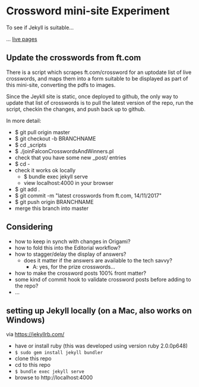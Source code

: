 # Crossword mini-site Experiment

To see if Jekyll is suitable...

... [live pages](//ftlabs.github.io/crossword-minisite/)

## Update the crosswords from ft.com

There is a script which scrapes ft.com/crossword for an uptodate list of live crosswords, and maps them into a form suitable to be displayed as part of this mini-site, converting the pdfs to images.

Since the Jeykll site is static, once deployed to github, the only way to update that list of crosswords is to pull the latest version of the repo, run the script, checkin the changes, and push back up to github.

In more detail:

* $ git pull origin master
* $ git checkout -b BRANCHNAME
* $ cd \_scripts
* $ ./joinFalconCrosswordsAndWinners.pl
* check that you have some new \_post/ entries
* $ cd -
* check it works ok locally
   * $ bundle exec jekyll serve
   * view localhost:4000 in your browser
* $ git add .
* $ git commit -m "latest crosswords from ft.com, 14/11/2017"
* $ git push origin BRANCHNAME
* merge this branch into master

## Considering

* how to keep in synch with changes in Origami?
* how to fold this into the Editorial workflow?
* how to stagger/delay the display of answers?
   * does it matter if the answers are available to the tech savvy?
      * A: yes, for the prize crosswords...
* how to make the crossword posts 100% front matter?
* some kind of commit hook to validate crossword posts before adding to the repo?
* ...

## setting up Jekyll locally (on a Mac, also works on Windows)

via https://jekyllrb.com/

* have or install ruby (this was developed using version ruby 2.0.0p648)
* `$ sudo gem install jekyll bundler`
* clone this repo
* cd to this repo
* `$ bundle exec jekyll serve`
* browse to http://localhost:4000
